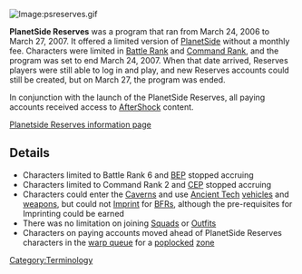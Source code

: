 ![Image:psreserves.gif](/psreserves.gif "Image:psreserves.gif")

**PlanetSide Reserves** was a program that ran from March 24, 2006 to
March 27, 2007. It offered a limited version of
[PlanetSide](/PlanetSide "wikilink") without a monthly fee. Characters
were limited in [Battle Rank](/Battle_Rank "wikilink") and [Command
Rank](/Command_Rank "wikilink"), and the program was set to end March 24, 2007. When that date arrived, Reserves players were still able to log in
and play, and new Reserves accounts could still be created, but on March
27, the program was ended.

In conjunction with the launch of the PlanetSide Reserves, all paying
accounts received access to [AfterShock](/AfterShock "wikilink") content.

[Planetside Reserves information
page](http://planetside.station.sony.com/reserves/)

## Details

- Characters limited to Battle Rank 6 and [BEP](/BEP "wikilink")
  stopped accruing
- Characters limited to Command Rank 2 and [CEP](/CEP "wikilink")
  stopped accruing
- Characters could enter the [Caverns](/Caverns "wikilink") and use
  [Ancient Tech](/Ancient_Tech "wikilink")
  [vehicles](/vehicles "wikilink") and [weapons](/weapons "wikilink"),
  but could not [Imprint](/Imprint "wikilink") for
  [BFRs](/BFR "wikilink"), although the pre-requisites for Imprinting
  could be earned
- There was no limitation on joining [Squads](/Squads "wikilink") or
  [Outfits](/Outfits "wikilink")
- Characters on paying accounts moved ahead of PlanetSide Reserves
  characters in the [warp queue](/warp_queue "wikilink") for a
  [poplocked](/poplocked "wikilink") [zone](/zone "wikilink")

[Category:Terminology](/Category:Terminology "wikilink")
